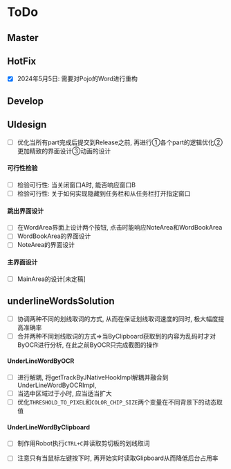 # ToDo





## Master



## HotFix

- [X] 2024年5月5日: 需要对Pojo的Word进行重构

## Develop

## UIdesign

- [ ] 优化当所有part完成后提交到Release之前, 再进行①各个part的逻辑优化②更加精致的界面设计③动画的设计

#### 可行性检验

- [ ] 检验可行性: 当关闭窗口A时, 能否响应窗口B
- [ ] 检验可行性: 关于如何实现隐藏到任务栏和从任务栏打开指定窗口

#### 跳出界面设计

- [ ] 在WordArea界面上设计两个按钮, 点击时能响应NoteArea和WordBookArea
- [ ] WordBookArea的界面设计
- [ ] NoteArea的界面设计

#### 主界面设计

- [ ] MainArea的设计[未定稿]

## underlineWordsSolution

- [ ] 协调两种不同的划线取词的方式, 从而在保证划线取词速度的同时, 极大幅度提高准确率
- [ ] 合并两种不同划线取词的方式=>当ByClipboard获取到的内容为乱码时才对ByOCR进行分析, 在此之前ByOCR只完成截图的操作

####  UnderLineWordByOCR

- [ ] 进行解耦, 将getTrackByJNativeHookImpl解耦并融合到UnderLineWordByOCRImpl,
- [ ] 当选中区域过于小时, 应当适当扩大
- [ ] 优化`THRESHOLD_TO_PIXEL`和`COLOR_CHIP_SIZE`两个变量在不同背景下的动态取值

####  UnderLineWordByClipboard

- [ ] 制作用Robot执行`CTRL+C`并读取剪切板的划线取词
- [ ] 注意只有当鼠标左键按下时, 再开始实时读取Glipboard从而降低后台占用率

